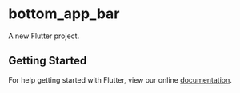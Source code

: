 # bottom_app_bar

A new Flutter project.

## Getting Started

For help getting started with Flutter, view our online
[documentation](https://flutter.io/).
